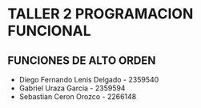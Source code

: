 # TALLER 2 PROGRAMACION FUNCIONAL

## FUNCIONES DE ALTO ORDEN

- Diego Fernando Lenis Delgado - 2359540
- Gabriel Uraza García - 2359594
- Sebastian Ceron Orozco - 2266148

